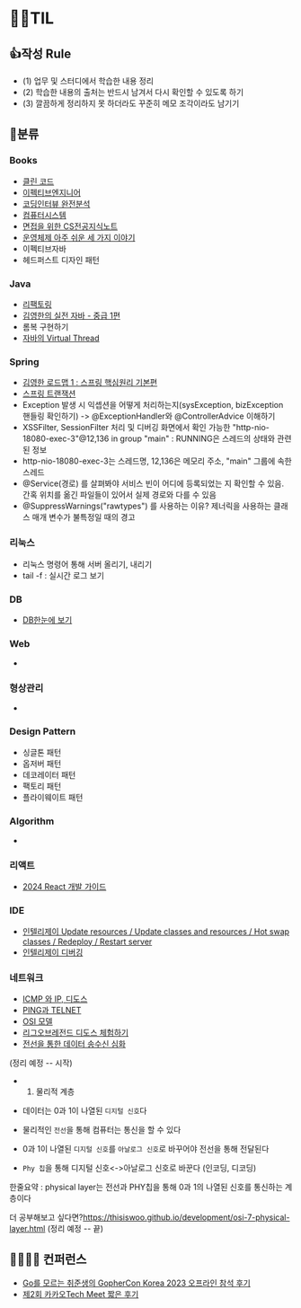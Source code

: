 # 🙆‍♂️TIL 

## 👍작성 Rule

- (1) 업무 및 스터디에서 학습한 내용 정리
- (2) 학습한 내용의 출처는 반드시 남겨서 다시 확인할 수 있도록 하기
- (3) 깔끔하게 정리하지 못 하더라도 꾸준히 메모 조각이라도 남기기   

## 🍉분류 

### Books
- [클린 코드](https://velog.io/@ngngs/%EC%B1%85%EB%84%88%EB%91%90-5%EA%B8%B0-%ED%81%B4%EB%A6%B0%EC%BD%94%EB%93%9C)
- [이펙티브엔지니어](https://velog.io/@ngngs/%ED%9A%A8%EC%9C%A8%EC%A0%81%EC%9D%B8-%EA%B0%9C%EB%B0%9C%EC%9E%90-12)
- [코딩인터뷰 완전분석](https://velog.io/@ngngs/%EC%83%88%EB%A1%9C%EC%9A%B4-%EC%95%8C%EA%B3%A0%EB%A6%AC%EC%A6%98-%EC%B1%8C%EB%A6%B0%EC%A7%80%EB%8A%94-%EC%83%88%EB%A1%9C%EC%9A%B4-%EC%96%B8%EC%96%B4%EB%A1%9C)
- [컴퓨터시스템](https://velog.io/@ngngs/%EC%BB%B4%ED%93%A8%ED%84%B0%EC%8B%9C%EC%8A%A4%ED%85%9CCSAPP-1%EC%9E%A5)
- [면접을 위한 CS전공지식노트](https://www.yes24.com/Product/Goods/108887922)
- [운영체제 아주 쉬운 세 가지 이야기](https://www.yes24.com/Product/Goods/93738334)
- 이펙티브자바
- 헤드퍼스트 디자인 패턴

### Java
- [리팩토링](https://github.com/ngngs/Refactoring_excercise)
- [김영한의 실전 자바 - 중급 1편](https://github.com/ngngs/TIL/tree/main/%EA%B9%80%EC%98%81%ED%95%9C%EC%9D%98%20%EC%8B%A4%EC%A0%84%20%EC%9E%90%EB%B0%94%20-%20%EC%A4%91%EA%B8%891%ED%8E%B8)
- 롬복 구현하기
- [자바의 Virtual Thread](https://velog.io/@ngngs/%EC%B9%B4%EC%B9%B4%EC%98%A4%EC%99%80-%EC%9A%B0%EC%95%84%ED%95%9C%ED%98%95%EC%A0%9C%EB%93%A4%EC%9D%B4-%EC%84%A0%EB%B3%B4%EC%9D%B4%EB%8A%94-Java-%EA%B0%80%EC%83%81-%EC%8A%A4%EB%A0%88%EB%93%9C-%ED%98%81%EC%8B%A0)
  
### Spring
- [김영한 로드맵 1 : 스프링 핵심원리 기본편](https://github.com/ngngs/TIL/tree/main/%EC%8A%A4%ED%94%84%EB%A7%81%ED%95%B5%EC%8B%AC%EC%9B%90%EB%A6%AC_%EA%B8%B0%EB%B3%B8%ED%8E%B8)
- [스프링 트랜잭션](https://github.com/ngngs/TIL/tree/main/DB/1.%20%EC%8A%A4%ED%94%84%EB%A7%81%20%ED%8A%B8%EB%9E%9C%EC%9E%AD%EC%85%98)
- Exception 발생 시 익셉션을 어떻게 처리하는지(sysException, bizException 핸들링 확인하기) -> @ExceptionHandler와 @ControllerAdvice 이해하기
- XSSFilter, SessionFilter 처리 및 디버깅 화면에서 확인 가능한 "http-nio-18080-exec-3"@12,136 in group "main" : RUNNING은 스레드의 상태와 관련된 정보
- http-nio-18080-exec-3는 스레드명, 12,136은 메모리 주소, "main" 그룹에 속한 스레드
- @Service(경로) 를 살펴봐야 서비스 빈이 어디에 등록되었는 지 확인할 수 있음. 간혹 위치를 옮긴 파일들이 있어서 실제 경로와 다를 수 있음
- @SuppressWarnings("rawtypes") 를 사용하는 이유? 제너릭을 사용하는 클래스 매개 변수가 불특정일 때의 경고 

### 리눅스
- 리눅스 명령어 통해 서버 올리기, 내리기
- tail -f : 실시간 로그 보기

### DB
- [DB한눈에 보기](https://github.com/ngngs/TIL/tree/main/DB)
  
### Web
- 

### 형상관리
-

### Design Pattern
- 싱글톤 패턴
- 옵저버 패턴
- 데코레이터 패턴
- 팩토리 패턴
- 플라이웨이트 패턴

### Algorithm
-

### 리액트
- [2024 React 개발 가이드](https://github.com/ngngs/TIL/tree/main/React/2024%20React%20%EA%B0%9C%EB%B0%9C%20%EA%B0%80%EC%9D%B4%EB%93%9C%20) 

### IDE
- [인텔리제이 Update resources / Update classes and resources / Hot swap classes / Redeploy / Restart server](https://www.jetbrains.com/help/idea/updating-applications-on-application-servers.html)
- [인텔리제이 디버깅](https://github.com/jojoldu/blog-code/tree/master/intellij-debugging)

### 네트워크
- [ICMP 와 IP, 디도스](https://www.cloudflare.com/ko-kr/learning/ddos/glossary/internet-control-message-protocol-icmp/)
- [PING과 TELNET](https://data-pioneer.tistory.com/4)
- [OSI 모델](https://www.cloudflare.com/ko-kr/learning/ddos/glossary/open-systems-interconnection-model-osi/)
- [리그오브레전드 디도스 체험하기](https://byeo.tistory.com/entry/%EB%A6%AC%EA%B7%B8%EC%98%A4%EB%B8%8C%EB%A0%88%EC%A0%84%EB%93%9C-%EB%94%94%EB%8F%84%EC%8A%A4)
- [전선을 통한 데이터 송수신 심화](https://thisiswoo.github.io/development/osi-7-physical-layer.html)

(정리 예정 -- 시작)
- 1. 물리적 계층

- 데이터는 0과 1이 나열된 `디지털 신호`다
- 물리적인 `전선`을 통해 컴퓨터는 통신을 할 수 있다
- 0과 1이 나열된 `디지털 신호`를 `아날로그 신호`로 바꾸어야 전선을 통해 전달된다
- `Phy 칩`을 통해 디지털 신호<->아날로그 신호로 바꾼다 (인코딩, 디코딩)

한줄요약 : physical layer는 전선과 PHY칩을 통해 0과 1의 나열된 신호를 통신하는 계층이다

더 공부해보고 싶다면?https://thisiswoo.github.io/development/osi-7-physical-layer.html
(정리 예정 -- 끝)


## 👩‍🏫👨‍🏫 컨퍼런스
- [Go를 모르는 취준생의 GopherCon Korea 2023 오프라인 참석 후기](https://velog.io/@ngngs/%EC%B7%A8%EC%A4%80%EC%83%9D%EC%9D%98-GopherCon-Korea-2023-%EC%98%A4%ED%94%84%EB%9D%BC%EC%9D%B8-%EC%B0%B8%EC%84%9D-%ED%9B%84%EA%B8%B0)
- [제2회 카카오Tech Meet 짧은 후기](https://velog.io/@ngngs/%EC%A0%9C2%ED%9A%8C-%EC%B9%B4%EC%B9%B4%EC%98%A4-%ED%85%8C%ED%81%AC-%EB%B0%8B%EC%A7%A7%EC%9D%80%ED%9B%84%EA%B8%B0)
